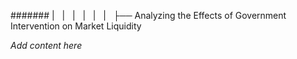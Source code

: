 ####### |   |   |   |   |   |   ├── Analyzing the Effects of Government Intervention on Market Liquidity

*Add content here*